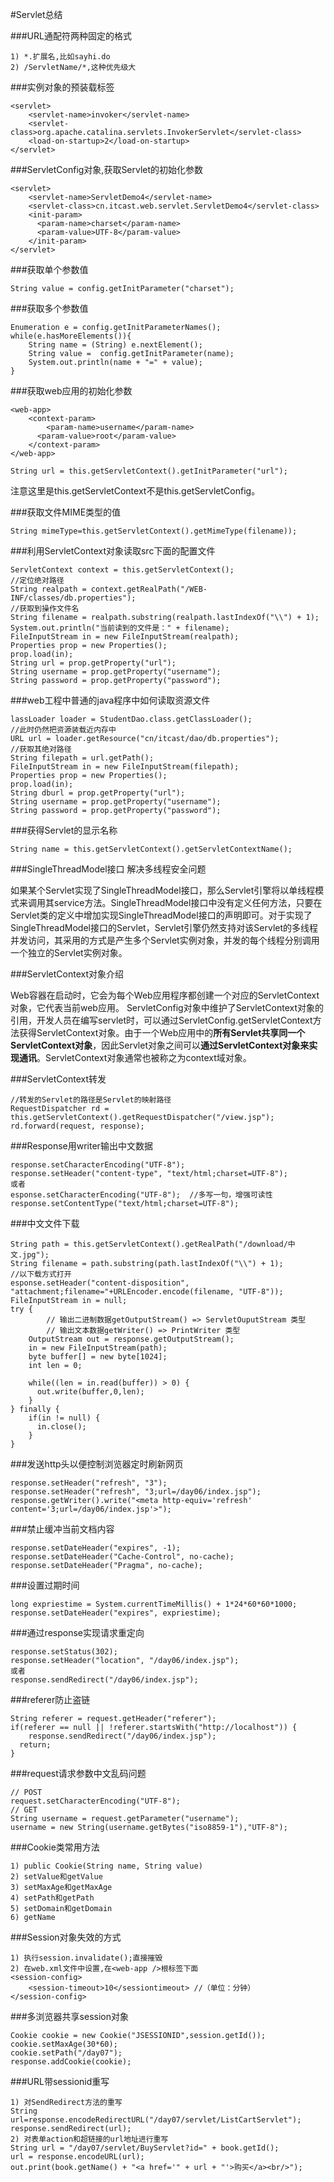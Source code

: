 #Servlet总结

###URL通配符两种固定的格式

```
1) *.扩展名,比如sayhi.do
2) /ServletName/*,这种优先级大
```

###实例对象的预装载<load-on-startup>标签

```
<servlet>
    <servlet-name>invoker</servlet-name>
    <servlet-class>org.apache.catalina.servlets.InvokerServlet</servlet-class>
    <load-on-startup>2</load-on-startup>
</servlet>     
```

###ServletConfig对象,获取Servlet的初始化参数

```
<servlet>
    <servlet-name>ServletDemo4</servlet-name>
    <servlet-class>cn.itcast.web.servlet.ServletDemo4</servlet-class>
    <init-param>
      <param-name>charset</param-name>
      <param-value>UTF-8</param-value>
    </init-param>
</servlet>
```

###获取单个参数值

```
String value = config.getInitParameter("charset"); 
```

###获取多个参数值

```
Enumeration e = config.getInitParameterNames();
while(e.hasMoreElements()){
	String name = (String) e.nextElement();
	String value = 	config.getInitParameter(name);
	System.out.println(name + "=" + value);
} 
```

###获取web应用的初始化参数

```
<web-app>
    <context-param>
    	<param-name>username</param-name>
      <param-value>root</param-value>
    </context-param> 
</web-app>
```

```
String url = this.getServletContext().getInitParameter("url");
```

注意这里是this.getServletContext不是this.getServletConfig。

###获取文件MIME类型的值

```
String mimeType=this.getServletContext().getMimeType(filename)); 
```

###利用ServletContext对象读取src下面的配置文件

```
ServletContext context = this.getServletContext();
//定位绝对路径
String realpath = context.getRealPath("/WEB-INF/classes/db.properties");  
//获取到操作文件名   
String filename = realpath.substring(realpath.lastIndexOf("\\") + 1);
System.out.println("当前读到的文件是：" + filename); 
FileInputStream in = new FileInputStream(realpath);
Properties prop = new Properties();
prop.load(in); 
String url = prop.getProperty("url");
String username = prop.getProperty("username");
String password = prop.getProperty("password"); 
```

###web工程中普通的java程序中如何读取资源文件

```
lassLoader loader = StudentDao.class.getClassLoader();
//此时仍然把资源装载近内存中
URL url = loader.getResource("cn/itcast/dao/db.properties");
//获取其绝对路径
String filepath = url.getPath();
FileInputStream in = new FileInputStream(filepath);
Properties prop = new Properties();
prop.load(in);
String dburl = prop.getProperty("url");
String username = prop.getProperty("username");
String password = prop.getProperty("password");
```

###获得Servlet的显示名称

```
String name = this.getServletContext().getServletContextName();
```

###SingleThreadModel接口 解决多线程安全问题

如果某个Servlet实现了SingleThreadModel接口，那么Servlet引擎将以单线程模式来调用其service方法。SingleThreadModel接口中没有定义任何方法，只要在Servlet类的定义中增加实现SingleThreadModel接口的声明即可。对于实现了SingleThreadModel接口的Servlet，Servlet引擎仍然支持对该Servlet的多线程并发访问，其采用的方式是产生多个Servlet实例对象，并发的每个线程分别调用一个独立的Servlet实例对象。

###ServletContext对象介绍 

Web容器在启动时，它会为每个Web应用程序都创建一个对应的ServletContext对象，它代表当前web应用。 ServletConfig对象中维护了ServletContext对象的引用，开发人员在编写servlet时，可以通过ServletConfig.getServletContext方法获得ServletContext对象。由于一个Web应用中的**所有Servlet共享同一个ServletContext对象**，因此Servlet对象之间可以**通过ServletContext对象来实现通讯**。ServletContext对象通常也被称之为context域对象。

###ServletContext转发

```
//转发的Servlet的路径是Servlet的映射路径
RequestDispatcher rd = this.getServletContext().getRequestDispatcher("/view.jsp");
rd.forward(request, response);
```

###Response用writer输出中文数据

```
response.setCharacterEncoding("UTF-8");  
response.setHeader("content-type", "text/html;charset=UTF-8");
或者
esponse.setCharacterEncoding("UTF-8");  //多写一句，增强可读性
response.setContentType("text/html;charset=UTF-8"); 
```

###中文文件下载

```
String path = this.getServletContext().getRealPath("/download/中文.jpg");
String filename = path.substring(path.lastIndexOf("\\") + 1);
//以下载方式打开
esponse.setHeader("content-disposition", "attachment;filename="+URLEncoder.encode(filename, "UTF-8")); 
FileInputStream in = null;
try {
		// 输出二进制数据getOutputStream() => ServletOuputStream 类型
		// 输出文本数据getWriter() => PrintWriter 类型
    OutputStream out = response.getOutputStream();
    in = new FileInputStream(path);
    byte buffer[] = new byte[1024];
    int len = 0;
    
    while((len = in.read(buffer)) > 0) {
      out.write(buffer,0,len);
    }
} finally {
    if(in != null) {
      in.close();
    }
} 
```

###发送http头以便控制浏览器定时刷新网页

```
response.setHeader("refresh", "3");
response.setHeader("refresh", "3;url=/day06/index.jsp");
response.getWriter().write("<meta http-equiv='refresh' content='3;url=/day06/index.jsp'>");
```

###禁止缓冲当前文档内容

```
response.setDateHeader("expires", -1);
response.setDateHeader("Cache-Control", no-cache); 
response.setDateHeader("Pragma", no-cache); 
```

###设置过期时间

```
long expriestime = System.currentTimeMillis() + 1*24*60*60*1000;
response.setDateHeader("expires", expriestime);
```

###通过response实现请求重定向

```
response.setStatus(302);
response.setHeader("location", "/day06/index.jsp");
或者
response.sendRedirect("/day06/index.jsp");
```

###referer防止盗链

```
String referer = request.getHeader("referer");
if(referer == null || !referer.startsWith("http://localhost")) {
	response.sendRedirect("/day06/index.jsp");
  return;
}
```

###request请求参数中文乱码问题

```
// POST
request.setCharacterEncoding("UTF-8"); 
// GET
String username = request.getParameter("username");
username = new String(username.getBytes("iso8859-1"),"UTF-8");
```

###Cookie类常用方法

```
1) public Cookie(String name, String value)
2) setValue和getValue
3) setMaxAge和getMaxAge
4) setPath和getPath
5) setDomain和getDomain
6) getName
```

###Session对象失效的方式

```
1) 执行session.invalidate();直接摧毁
2) 在web.xml文件中设置,在<web-app />根标签下面
<session-config>
	<session-timeout>10</sessiontimeout> //（单位：分钟）
</session-config> 
```

###多浏览器共享session对象

```
Cookie cookie = new Cookie("JSESSIONID",session.getId());
cookie.setMaxAge(30*60);
cookie.setPath("/day07");
response.addCookie(cookie); 
```

###URL带sessionid重写

```
1) 对SendRedirect方法的重写
String url=response.encodeRedirectURL("/day07/servlet/ListCartServlet");
response.sendRedirect(url);
2) 对表单action和超链接的url地址进行重写
String url = "/day07/servlet/BuyServlet?id=" + book.getId();
url = response.encodeURL(url);
out.print(book.getName() + "<a href='" + url + "'>购买</a><br/>");
```